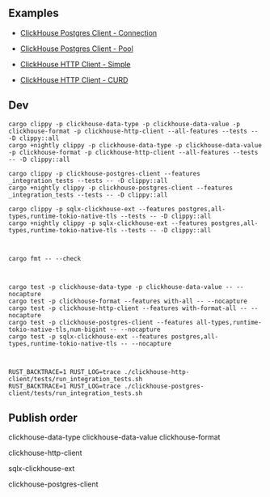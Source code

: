## Examples

* [ClickHouse Postgres Client - Connection](demos/postgres_client/src/conn.rs)
* [ClickHouse Postgres Client - Pool](demos/postgres_client/src/pool.rs)

* [ClickHouse HTTP Client - Simple](demos/http_client/src/main.rs)
* [ClickHouse HTTP Client - CURD](clickhouse-http-client/tests/integration_tests/curd.rs)

## Dev

```
cargo clippy -p clickhouse-data-type -p clickhouse-data-value -p clickhouse-format -p clickhouse-http-client --all-features --tests -- -D clippy::all
cargo +nightly clippy -p clickhouse-data-type -p clickhouse-data-value -p clickhouse-format -p clickhouse-http-client --all-features --tests -- -D clippy::all

cargo clippy -p clickhouse-postgres-client --features _integration_tests --tests -- -D clippy::all
cargo +nightly clippy -p clickhouse-postgres-client --features _integration_tests --tests -- -D clippy::all

cargo clippy -p sqlx-clickhouse-ext --features postgres,all-types,runtime-tokio-native-tls --tests -- -D clippy::all
cargo +nightly clippy -p sqlx-clickhouse-ext --features postgres,all-types,runtime-tokio-native-tls --tests -- -D clippy::all



cargo fmt -- --check



cargo test -p clickhouse-data-type -p clickhouse-data-value -- --nocapture
cargo test -p clickhouse-format --features with-all -- --nocapture
cargo test -p clickhouse-http-client --features with-format-all -- --nocapture
cargo test -p clickhouse-postgres-client --features all-types,runtime-tokio-native-tls,num-bigint -- --nocapture
cargo test -p sqlx-clickhouse-ext --features postgres,all-types,runtime-tokio-native-tls -- --nocapture



RUST_BACKTRACE=1 RUST_LOG=trace ./clickhouse-http-client/tests/run_integration_tests.sh
RUST_BACKTRACE=1 RUST_LOG=trace ./clickhouse-postgres-client/tests/run_integration_tests.sh
```

## Publish order

clickhouse-data-type clickhouse-data-value clickhouse-format

clickhouse-http-client

sqlx-clickhouse-ext

clickhouse-postgres-client
